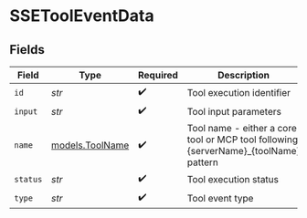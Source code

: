# SSEToolEventData


## Fields

| Field                                                                                | Type                                                                                 | Required                                                                             | Description                                                                          |
| ------------------------------------------------------------------------------------ | ------------------------------------------------------------------------------------ | ------------------------------------------------------------------------------------ | ------------------------------------------------------------------------------------ |
| `id`                                                                                 | *str*                                                                                | :heavy_check_mark:                                                                   | Tool execution identifier                                                            |
| `input`                                                                              | *str*                                                                                | :heavy_check_mark:                                                                   | Tool input parameters                                                                |
| `name`                                                                               | [models.ToolName](../models/toolname.md)                                             | :heavy_check_mark:                                                                   | Tool name - either a core tool or MCP tool following {serverName}_{toolName} pattern |
| `status`                                                                             | *str*                                                                                | :heavy_check_mark:                                                                   | Tool execution status                                                                |
| `type`                                                                               | *str*                                                                                | :heavy_check_mark:                                                                   | Tool event type                                                                      |